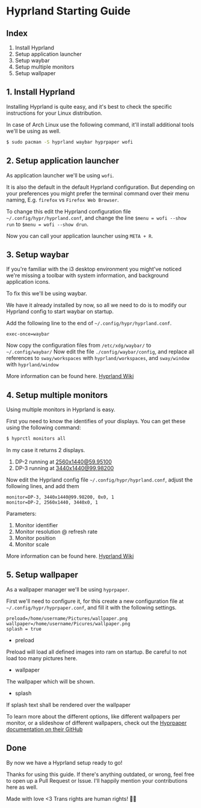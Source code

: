 # Hyprland Starting Guide

## Index

1. Install Hyprland
2. Setup application launcher
3. Setup waybar
4. Setup multiple monitors
5. Setup wallpaper



## 1. Install Hyprland

Installing Hyprland is quite easy, and it's best to check the specific instructions
for your Linux distribution.

In case of Arch Linux use the following command, it'll install additional tools
we'll be using as well.

```sh
$ sudo pacman -S hyprland waybar hyprpaper wofi
```


## 2. Setup application launcher

As application launcher we'll be using `wofi`.

It is also the default in the default Hyprland configuration. But depending on
your preferences you might prefer the terminal command over their menu naming,
E.g. `firefox` vs `Firefox Web Browser`.

To change this edit the Hyprland configuration file `~/.config/hypr/hyprland.conf`,
and change the line `$menu = wofi --show run` to `$menu = wofi --show drun`.

Now you can call your application launcher using `META + R`.


## 3. Setup waybar

If you're familiar with the i3 desktop environment you might've noticed we're
missing a toolbar with system information, and background application icons.

To fix this we'll be using waybar.

We have it already installed by now, so all we need to do is to modify our
Hyprland config to start waybar on startup.

Add the following line to the end of `~/.config/hypr/hyprland.conf`.
```
exec-once=waybar
```

Now copy the configuration files from `/etc/xdg/waybar/` to `~/.config/waybar/`
Now edit the file `./config/waybar/config`, and replace all references to 
`sway/workspaces` with `hyprland/workspaces`, and `sway/window` with
`hyprland/window`

More information can be found here. [Hyprland Wiki](https://wiki.hyprland.org/Useful-Utilities/Status-Bars/)


## 4. Setup multiple monitors

Using multiple monitors in Hyprland is easy.

First you need to know the identifies of your displays. You can get these
using the following command:

```sh
$ hyprctl monitors all
```

In my case it returns 2 displays. 
1. DP-2 running at 2560x1440@59.95100
2. DP-3 running at 3440x1440@99.98200

Now edit the Hyprland config file `~/.config/hypr/hyprland.conf`, adjust the
following lines, and add them

```
monitor=DP-3, 3440x1440@99.98200, 0x0, 1
monitor=DP-2, 2560x1440, 3440x0, 1
```

Parameters:
1. Monitor identifier
2. Monitor resolution @ refresh rate
3. Monitor position
4. Monitor scale

More information can be found here. [Hyprland Wiki](https://wiki.hyprland.org/Configuring/Monitors/)


## 5. Setup wallpaper

As a wallpaper manager we'll be using `hyprpaper`.

First we'll need to configure it, for this create a new configuration file at
`~/.config/hypr/hyprpaper.conf`, and fill it with the following settings.

```
preload=/home/username/Pictures/wallpaper.png
wallpaper=/home/username/Picures/wallpaper.png
splash = true
```

- preload

Preload will load all defined images into ram on startup.
Be careful to not load too many pictures here.

- wallpaper

The wallpaper which will be shown.

- splash

If splash text shall be rendered over the wallpaper


To learn more about the different options, like different wallpapers per
monitor, or a slideshow of different wallpapers, check out the 
[Hyprpaper documentation on their GitHub](https://github.com/hyprwm/hyprpaper)


## Done

By now we have a Hyprland setup ready to go!

Thanks for using this guide. If there's anything outdated, or wrong, feel free
to open up a Pull Request or Issue. I'll happily mention your contributions here
as well.


Made with love <3
Trans rights are human rights! 🏳️‍⚧️
